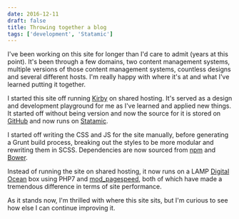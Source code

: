 ```yaml
---
date: 2016-12-11
draft: false
title: Throwing together a blog
tags: ['development', 'Statamic']
---
```


I've been working on this site for longer than I'd care to admit (years at this point). It's been through a few domains, two content management systems, multiple versions of those content management systems, countless designs and several different hosts. I'm really happy with where it's at and what I've learned putting it together.<!-- excerpt -->

I started this site off running [Kirby](https://getkirby.com) on shared hosting. It's served as a design and development playground for me as I've learned and applied new things. It started off without being version and now the source for it is stored on [GitHub](https://github.com) and now runs on [Statamic](https://statamic.com).

I started off writing the CSS and JS for the site
manually, before generating a Grunt build process, breaking out the styles to be more modular and rewriting them in SCSS. Dependencies are now sourced from [npm](http://npmjs.com) and [Bower](https://bower.io).

Instead of running the site on shared hosting, it now runs on a LAMP [Digital Ocean](https://m.do.co/c/3635bf99aee2) box using PHP7 and [mod_pagespeed](https://github.com/pagespeed/mod_pagespeed), both of which have made a tremendous difference in terms of site performance.

As it stands now, I'm thrilled with where this site sits, but I'm curious to see how else I can continue improving it.

